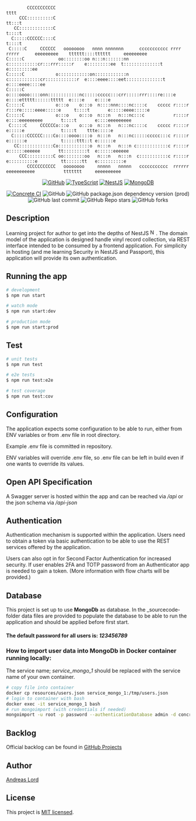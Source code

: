 ```text
        CCCCCCCCCCC                                                                                  tttt                              
     CCC::::::::::C                                                                                tt:::t                              
   CC:::::::::::::C                                                                                t::::t                              
  C:::::CCCCCC::::C                                                                                t::::t                              
 C:::::C     CCCCCC   oooooooo   nnnn nnnnnnn      ccccccccccc rrrr   rrrrr      eeeeeeeee    tttttt::::tttttt     eeeeeeeee    
C:::::C             oo::::::::oo n:::n:::::::nn   c:::::::::::cr:::rrr:::::r    e:::::::::ee  t::::::::::::::t    e:::::::::ee  
C:::::C            o::::::::::::on::::::::::::n  c::::::::::::cr::::::::::::r  e::::eeee::::eet::::::::::::::t   e::::eeee::::ee
C:::::C            o::::oooo::::onn::::::::::::nc:::::ccccc:::crr:::::rrr::::re::::e    e::::ettttt::::::ttttt  e::::e    e::::e
C:::::C            o:::o    o:::o  n::::nnn::::nc::::c    ccccc r::::r   r:::re:::::eeee:::::e     t::::t       e:::::eeee:::::e
C:::::C            o:::o    o:::o  n:::n   n:::nc:::c           r::::r        e::::eeeeeeeee       t::::t       e::::eeeeeeeee  
 C:::::C     CCCCCCo:::o    o:::o  n:::n   n:::nc::::c    ccccc r::::r        e:::::e              t::::t    ttte:::::e         
  C:::::CCCCCC::::Co::::oooo::::o  n:::n   n:::nc:::::ccccc:::c r::::r         e::::::e             t:::::ttt::t e::::::e        
   CC:::::::::::::Co::::::::::::o  n:::n   n:::n c::::::::::::c r::::r          e::::::eeeeee       tt:::::::::t  e::::::eeeeee  
     CCC::::::::::C oo::::::::oo   n:::n   n:::n  c:::::::::::c r::::r           e::::::::::e         tt::::::tt   e::::::::::e  
        CCCCCCCCCCC   oooooooo     nnnnn   nnnnn   ccccccccccc  rrrrrr            eeeeeeeeeee           ttttttt     eeeeeeeeee                                         
```

<!--suppress ALL -->
<div align="center">

[![GitHub](https://img.shields.io/badge/github-%23121011.svg?style=for-the-badge&logo=github&logoColor=white)](https://github.com)
[![TypeScript](https://img.shields.io/badge/typescript-%23007ACC.svg?style=for-the-badge&logo=typescript&logoColor=white)](https://www.typescriptlang.org/)
[![NestJS](https://img.shields.io/badge/nestjs-%23E0234E.svg?style=for-the-badge&logo=nestjs&logoColor=white)](https://nestjs.com/)
[![MongoDB](https://img.shields.io/badge/MongoDB-%234ea94b.svg?style=for-the-badge&logo=mongodb&logoColor=white)](https://www.mongodb.com/)

</div>

<div align=center>

[![Concrete CI](https://github.com/andlo779/concrete/actions/workflows/ci.yaml/badge.svg)](https://github.com/andlo779/concrete/actions/workflows/ci.yaml)
![GitHub](https://img.shields.io/github/license/andlo779/concrete)
![GitHub package.json dependency version (prod)](https://img.shields.io/github/package-json/dependency-version/andlo779/concrete/@nestjs/core?color=red)
![GitHub last commit](https://img.shields.io/github/last-commit/andlo779/concrete?color=yellow)
![GitHub Repo stars](https://img.shields.io/github/stars/andlo779/concrete)
![GitHub forks](https://img.shields.io/github/forks/andlo779/concrete?color=lightblue)

</div>

## Description
Learning project for author to get into the depths of NestJS <a href="http://nestjs.com/" target="blank"><img src="https://nestjs.com/img/logo-small.svg" width="16" alt="Nest Logo" /></a>. The domain model of the application is designed handle vinyl record collection, via REST interface intended to be consumed by a frontend application. For simplicity in hosting (and me learning Security in NestJS and Passport), this application will provide its own authentication. 

## Running the app
```bash
# development
$ npm run start

# watch mode
$ npm run start:dev

# production mode
$ npm run start:prod
```

## Test
```bash
# unit tests
$ npm run test

# e2e tests
$ npm run test:e2e

# test coverage
$ npm run test:cov
```

## Configuration
The application expects some configuration to be able to run, either from ENV variables or from .env file in root directory.

Example .env file is committed in repository. 

ENV variables will override .env file, so .env file can be left in build even if one wants to override its values. 

## Open API Specification
A Swagger server is hosted within the app and can be reached via _/api_ or the json schema via _/api-json_

## Authentication
Authentication mechanism is supported within the application. Users need to obtain a token via basic authentication to be able to use the REST services offered by the application.

Users can also opt in for Second Factor Authentication for increased security. If user enables 2FA and TOTP password from an Authenticator app is needed to gain a token. (More information with flow charts will be provided.)

## Database
This project is set up to use __MongoDb__ as database. In the _sourcecode- folder data files are provided to populate the database to be able to run the application and should be applied before first start.

#### The default password for all users is: _123456789_

### How to import user data into MongoDb in Docker container running locally:
The service name; _service_mongo_1_ should be replaced with the service name of your own container.
```bash
# copy file into container
docker cp resources/users.json service_mongo_1:/tmp/users.json
# login to container with bash
docker exec -it service_mongo_1 bash
# run mongoimport (with credentials if needed)
mongoimport -u root -p password --authenticationDatabase admin -d concrete -c users --type=json --file /tmp/users.json
```

## Backlog
Official backlog can be found in [GitHub Projects](https://github.com/users/andlo779/projects/2/views/2)

## Author
[Andreas Lord](mailto:andlo779@gmail.com) 

## License
This project is [MIT licensed](LICENSE.md).